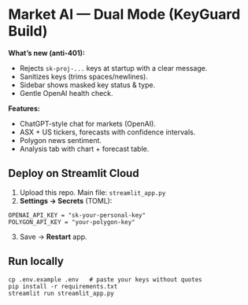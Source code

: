 
# Market AI — Dual Mode (KeyGuard Build)

**What’s new (anti-401):**
- Rejects `sk-proj-...` keys at startup with a clear message.
- Sanitizes keys (trims spaces/newlines).
- Sidebar shows masked key status & type.
- Gentle OpenAI health check.

**Features:**
- ChatGPT-style chat for markets (OpenAI).
- ASX + US tickers, forecasts with confidence intervals.
- Polygon news sentiment.
- Analysis tab with chart + forecast table.

## Deploy on Streamlit Cloud
1. Upload this repo. Main file: `streamlit_app.py`
2. **Settings → Secrets** (TOML):
```
OPENAI_API_KEY = "sk-your-personal-key"
POLYGON_API_KEY = "your-polygon-key"
```
3. Save → **Restart** app.

## Run locally
```
cp .env.example .env   # paste your keys without quotes
pip install -r requirements.txt
streamlit run streamlit_app.py
```
